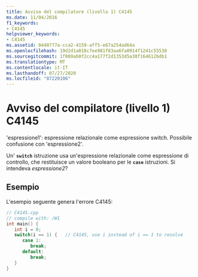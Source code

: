```yaml
---
title: Avviso del compilatore (livello 1) C4145
ms.date: 11/04/2016
f1_keywords:
- C4145
helpviewer_keywords:
- C4145
ms.assetid: 0440777a-cca2-4159-aff5-e67a254ad64a
ms.openlocfilehash: 19d2d1a018c7ee981f83aa6fa0914f1241c55538
ms.sourcegitcommit: 1f009ab0f2cc4a177f2d1353d5a38f164612bdb1
ms.translationtype: MT
ms.contentlocale: it-IT
ms.lasthandoff: 07/27/2020
ms.locfileid: "87220106"
---
```

# <a name="compiler-warning-level-1-c4145"></a>Avviso del compilatore (livello 1) C4145

'espressione1': espressione relazionale come espressione switch. Possibile confusione con 'espressione2'.

Un' **`switch`** istruzione usa un'espressione relazionale come espressione di controllo, che restituisce un valore booleano per le **`case`** istruzioni. Si intendeva *espressione2*?

## <a name="example"></a>Esempio

L'esempio seguente genera l'errore C4145:

```cpp
// C4145.cpp
// compile with: /W1
int main() {
   int i = 0;
   switch(i == 1) {   // C4145, use i instead of i == 1 to resolve
      case 1:
         break;
      default:
         break;
   }
}
```
